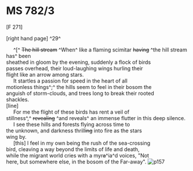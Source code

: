 # MS 782/3

[F 271]

[right hand page] ^29^

&nbsp;&nbsp;&nbsp;&nbsp;&nbsp;^[^ ~~The hill stream~~ ^When^ like a flaming scimitar ~~having~~ ^the hill stream has^ been \
sheathed in gloom by the evening, suddenly a flock of birds \
passes overhead, their loud-laughing wings hurling their \
flight like an arrow among stars. \
&nbsp;&nbsp;&nbsp;&nbsp;&nbsp;It startles a passion for speed in the heart of all \
motionless things^;^ the hills seem to feel in their bosom the \
anguish of storm-clouds, and trees long to break their rooted \
shackles. \
[line] \
&nbsp;&nbsp;&nbsp;&nbsp;&nbsp;For me the flight of these birds has rent a veil of \
stillness^,^ ~~revealing~~ ^and reveals^ an immense flutter in this deep silence. \
&nbsp;&nbsp;&nbsp;&nbsp;&nbsp;I see these hills and forests flying across time to \
the unknown, and darkness thrill~~ing~~ into fire as the stars \
wing by. \
&nbsp;&nbsp;&nbsp;&nbsp;&nbsp;[this] I feel in my own being
the rush of the sea-crossing \
bird, cleaving a way beyond the limits of life and death, \
while the migrant world cries with a myr~~a~~^ia^d voices, "Not \
here, but somewhere else, in the bosom of the Far-away".
![p157](MS782_3-157.jpg)
